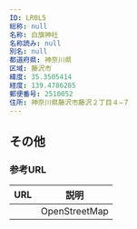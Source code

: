 ```yaml
---
ID: LR0L5
総称: null
名称: 白旗神社
名称読み: null
別名: null
都道府県: 神奈川県
区域: 藤沢市
緯度: 35.3505414
経度: 139.4786285
郵便番号: 2510052
住所: 神奈川県藤沢市藤沢２丁目４−７
---
```


## その他

### 参考URL

| URL | 説明          |
| --- | ------------- |
|     | OpenStreetMap |
